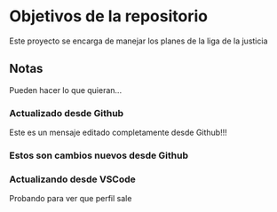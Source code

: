 # Objetivos de la repositorio

Este proyecto se encarga de manejar los planes de la liga de la justicia


## Notas
Pueden hacer lo que quieran...

### Actualizado desde Github
Este es un mensaje editado completamente desde Github!!!

### Estos son cambios nuevos desde Github

### Actualizando desde VSCode
Probando para ver que perfil sale
